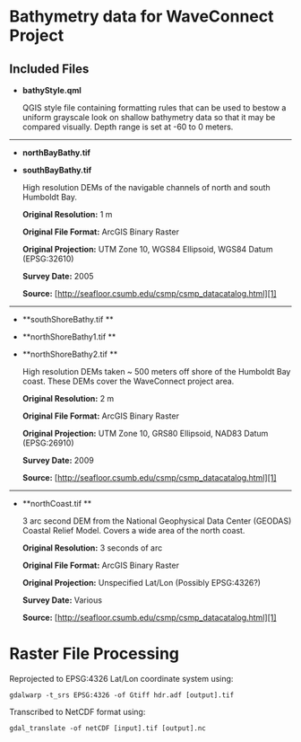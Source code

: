 # Bathymetry data for WaveConnect Project

## Included Files

  * **bathyStyle.qml**

    QGIS style file containing formatting rules that can be used to bestow a uniform
    grayscale look on shallow bathymetry data so that it may be compared visually.
    Depth range is set at -60 to 0 meters.

***

  * **northBayBathy.tif**
  * **southBayBathy.tif**

    High resolution DEMs of the navigable channels of north and south Humboldt Bay.

    **Original Resolution:** 1 m

    **Original File Format:** ArcGIS Binary Raster

    **Original Projection:** UTM Zone 10, WGS84 Ellipsoid, WGS84 Datum (EPSG:32610) 

    **Survey Date:** 2005

    **Source:** [http://seafloor.csumb.edu/csmp/csmp_datacatalog.html][1]

***

  * **southShoreBathy.tif **
  * **northShoreBathy1.tif **
  * **northShoreBathy2.tif **

    High resolution DEMs taken ~ 500 meters off shore of the Humboldt Bay coast.
    These DEMs cover the WaveConnect project area.

    **Original Resolution:** 2 m

    **Original File Format:** ArcGIS Binary Raster

    **Original Projection:** UTM Zone 10, GRS80 Ellipsoid, NAD83 Datum (EPSG:26910) 

    **Survey Date:** 2009

    **Source:** [http://seafloor.csumb.edu/csmp/csmp_datacatalog.html][1]

***

  * **northCoast.tif **

    3 arc second DEM from the National Geophysical Data Center (GEODAS) Coastal
    Relief Model.  Covers a wide area of the north coast.

    **Original Resolution:** 3 seconds of arc

    **Original File Format:** ArcGIS Binary Raster

    **Original Projection:** Unspecified Lat/Lon  (Possibly EPSG:4326?) 

    **Survey Date:** Various

    **Source:** [http://seafloor.csumb.edu/csmp/csmp_datacatalog.html][1]

# Raster File Processing

Reprojected to EPSG:4326 Lat/Lon coordinate system using:

    gdalwarp -t_srs EPSG:4326 -of Gtiff hdr.adf [output].tif

Transcribed to NetCDF format using:

    gdal_translate -of netCDF [input].tif [output].nc

  [1]: http://seafloor.csumb.edu/csmp/csmp_datacatalog.html (California Seafloor Mapping Project) 
  [2]: http://www.ngdc.noaa.gov/mgg/coastal/crm.html (GEODAS Coastal Relief Model)
